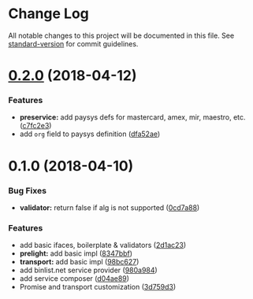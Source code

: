 # Change Log

All notable changes to this project will be documented in this file. See [standard-version](https://github.com/conventional-changelog/standard-version) for commit guidelines.

<a name="0.2.0"></a>
# [0.2.0](https://github.com/qiwi/card-info/compare/v0.1.0...v0.2.0) (2018-04-12)


### Features

* **preservice:** add paysys defs for mastercard, amex, mir, maestro, etc. ([c7fc2e3](https://github.com/qiwi/card-info/commit/c7fc2e3))
* add `org` field to paysys definition ([dfa52ae](https://github.com/qiwi/card-info/commit/dfa52ae))



<a name="0.1.0"></a>
# 0.1.0 (2018-04-10)


### Bug Fixes

* **validator:** return false if alg is not supported ([0cd7a88](https://github.com/qiwi/card-info/commit/0cd7a88))


### Features

* add basic ifaces, boilerplate & validators ([2d1ac23](https://github.com/qiwi/card-info/commit/2d1ac23))
* **prelight:** add basic impl ([8347bbf](https://github.com/qiwi/card-info/commit/8347bbf))
* **transport:** add basic impl ([98bc627](https://github.com/qiwi/card-info/commit/98bc627))
* add binlist.net service provider ([980a984](https://github.com/qiwi/card-info/commit/980a984))
* add service composer ([d04ae89](https://github.com/qiwi/card-info/commit/d04ae89))
* Promise and transport customization ([3d759d3](https://github.com/qiwi/card-info/commit/3d759d3))
